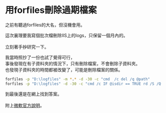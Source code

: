 # 用forfiles刪除過期檔案


之前有聽過forfiles的大名，但沒機會用。  

<!--more-->
這次襄理要我寫個批次檔刪除IIS上的logs，只保留一個月內的。  
\
立刻著手~~抄~~研究一下。  
  
我當時照抄了一份也試了覺得可行，  
事後發現在有子資料夾的情況下，只有刪除檔案，不會刪除子資料夾。  
也發現子資料夾的時間都被改變了，可能是刪除檔案的關係。  

```bash
forfiles -p "D:\logfiles" -m *.* -d -30 -c "cmd  /c del /q @path"
forfiles -p "D:\logfiles" -d -30 -c "cmd /c IF @isdir == TRUE rd /S /Q @path"
```  
到最後還是在網上找到答案。  
\
附上[微軟官方說明](https://docs.microsoft.com/zh-tw/windows-server/administration/windows-commands/forfiles)。

